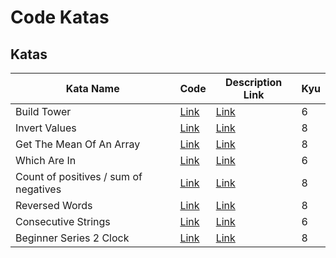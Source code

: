 # Code Katas

## Katas

| Kata Name                             | Code                                                  | Description Link                                                          | Kyu |
| ------------------------------------- | ----------------------------------------------------- | ------------------------------------------------------------------------- | --- |
| Build Tower                           | [Link](/Build_Tower/builder-tower.js)                 | [Link](https://www.codewars.com/kata/576757b1df89ecf5bd00073b/javascript) | 6   |
| Invert Values                         | [Link](/Invert_Values/Invert-values.js)               | [Link](https://www.codewars.com/kata/5899dc03bc95b1bf1b0000ad/javascript) | 8   |
| Get The Mean Of An Array              | [Link](/Get_The_Mean_Of_An_Array/getAverage.js)       | [Link](https://www.codewars.com/kata/563e320cee5dddcf77000158/javascript) | 8   |
| Which Are In                          | [Link](/Which_Are_In/whichAreIn.js)                   | [Link](https://www.codewars.com/kata/550554fd08b86f84fe000a58/javascript) | 6   |
| Count of positives / sum of negatives | [Link](/Count_Of_Positives_Sum_Of_Negatives/index.js) | [Link](https://www.codewars.com/kata/576bb71bbbcf0951d5000044/javascript) | 8   |
| Reversed Words                        | [Link](/Reversed_Words/reverseWords.js)               | [Link](https://www.codewars.com/kata/51c8991dee245d7ddf00000e/javascript) | 8   |
| Consecutive Strings                   | [Link](/ConsecutiveStrings/index.js)                  | [Link](https://www.codewars.com/kata/56a5d994ac971f1ac500003e/javascript) | 6   |
| Beginner Series 2 Clock               | [Link](/Beginner_Series_2_Clock/index.js)             | [Link](https://www.codewars.com/kata/55f9bca8ecaa9eac7100004a/javascript) | 8   |
